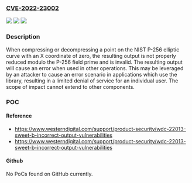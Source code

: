 ### [CVE-2022-23002](https://cve.mitre.org/cgi-bin/cvename.cgi?name=CVE-2022-23002)
![](https://img.shields.io/static/v1?label=Product&message=Sweet%20B%20Library&color=blue)
![](https://img.shields.io/static/v1?label=Version&message=Sweet%20B%20Library%3C%20v2%20&color=brighgreen)
![](https://img.shields.io/static/v1?label=Vulnerability&message=CWE-703%20Improper%20Check%20or%20Handling%20of%20Exceptional%20Conditions&color=brighgreen)

### Description

When compressing or decompressing a point on the NIST P-256 elliptic curve with an X coordinate of zero, the resulting output is not properly reduced modulo the P-256 field prime and is invalid. The resulting output will cause an error when used in other operations. This may be leveraged by an attacker to cause an error scenario in applications which use the library, resulting in a limited denial of service for an individual user. The scope of impact cannot extend to other components.

### POC

#### Reference
- https://www.westerndigital.com/support/product-security/wdc-22013-sweet-b-incorrect-output-vulnerabilities
- https://www.westerndigital.com/support/product-security/wdc-22013-sweet-b-incorrect-output-vulnerabilities

#### Github
No PoCs found on GitHub currently.

